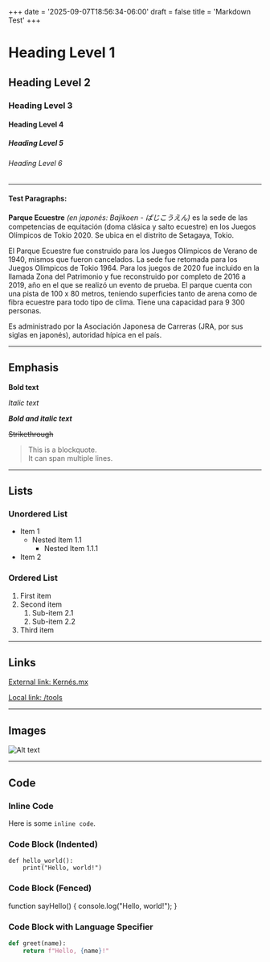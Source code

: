 +++
date = '2025-09-07T18:56:34-06:00'
draft = false
title = 'Markdown Test'
+++

# Heading Level 1

## Heading Level 2

### Heading Level 3

#### Heading Level 4

##### Heading Level 5

###### Heading Level 6

***

#### Test Paragraphs:

**Parque Ecuestre** _(en japonés: Bajikoen - ばじこうえん)_ es la sede de las competencias de equitación (doma clásica y salto ecuestre) en los Juegos Olímpicos de Tokio 2020. Se ubica en el distrito de Setagaya, Tokio. 

El Parque Ecuestre fue construido para los Juegos Olímpicos de Verano de 1940, mismos que fueron cancelados. La sede fue retomada para los Juegos Olímpicos de Tokio 1964. Para los juegos de 2020 fue incluido en la llamada Zona del Patrimonio y fue reconstruido por completo de 2016 a 2019, año en el que se realizó un evento de prueba. El parque cuenta con una pista de 100 x 80 metros, teniendo superficies tanto de arena como de fibra ecuestre para todo tipo de clima.​ Tiene una capacidad para 9 300 personas. 

Es administrado por la Asociación Japonesa de Carreras (JRA, por sus siglas en japonés), autoridad hípica en el país. 

---

## Emphasis

**Bold text**

*Italic text*

***Bold and italic text***

~~Strikethrough~~

> This is a blockquote.  
> It can span multiple lines.

---

## Lists

### Unordered List

- Item 1
  - Nested Item 1.1
    - Nested Item 1.1.1
- Item 2

### Ordered List

1. First item
2. Second item
   1. Sub-item 2.1
   2. Sub-item 2.2
3. Third item

---

## Links

[External link: Kernés.mx](https://www.kernes.mx)

[Local link: /tools](/tools)

---

## Images

![Alt text](/images/miau.png "Optional title")

---

## Code

### Inline Code

Here is some `inline code`.

### Code Block (Indented)

    def hello_world():
        print("Hello, world!")

### Code Block (Fenced)

function sayHello() {
console.log("Hello, world!");
}

### Code Block with Language Specifier

```python
def greet(name):
    return f"Hello, {name}!"
